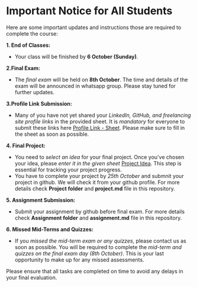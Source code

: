 # Important Notice for All Students

Here are some important updates and instructions those are required to complete the course:

 **1. End of Classes:**   
- Your class will be finished by **6 October (Sunday)**.

**2.Final Exam:**
- The *final exam* will be held on **8th October**. The time and details of the exam will be announced in whatsapp group. Please stay tuned for further updates.

**3.Profile Link Submission:**
- Many of you have not yet shared your *LinkedIn, GitHub, and freelancing site profile links* in the provided sheet. It is *mandatory* for everyone to submit these links here [Profile Link - Sheet](https://docs.google.com/spreadsheets/d/1C6yQkCd59UDMFOut5EFb3XoDs_LV97rp0GdJM-yCpt0/edit?gid=0#gid=0). Please make sure to fill in the sheet as soon as possible.

**4. Final Project:**
- You need to *select an idea* for your final project. Once you've chosen your idea, please *enter it in the given sheet* [Project Idea](https://docs.google.com/spreadsheets/d/1C6yQkCd59UDMFOut5EFb3XoDs_LV97rp0GdJM-yCpt0/edit?gid=1339576629#gid=1339576629). This step is essential for tracking your project progress.
- You have to complete your project by *25th October* and submnit your project in github. We will check it from your github profile. For more details check **Project folder** and **project.md** file in this repository. 

**5. Assignment Submission:**
- Submit your assignment by github before final exam. For more details check **Assignment folder** and **assignment.md** file in this repository. 

**6. Missed Mid-Terms and Quizzes:**
- If you *missed the mid-term exam or any quizzes*, please contact us as soon as possible. You will be required to complete the *mid-term and quizzes on the final exam day (8th October)*. This is your last opportunity to make up for any missed assessments.

Please ensure that all tasks are completed on time to avoid any delays in your final evaluation.